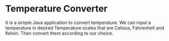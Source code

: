 # Temperature Converter

It is a simple Java application to convert temperature.
We can input a temperature in desired Temperature scales that are Celsius, Fahrenheit and Kelvin. Then convert them according to our choice.
